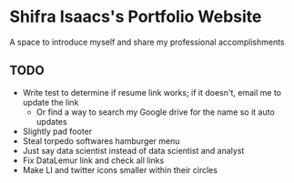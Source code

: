 # Shifra Isaacs's Portfolio Website
A space to introduce myself and share my professional accomplishments

## TODO
- Write test to determine if resume link works; if it doesn't, email me to update the link
  - Or find a way to search my Google drive for the name so it auto updates
- Slightly pad footer
- Steal torpedo softwares hamburger menu
- Just say data scientist instead of data scientist and analyst
- Fix DataLemur link and check all links
- Make LI and twitter icons smaller within their circles
